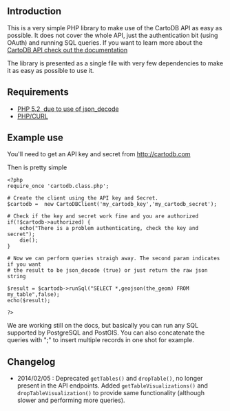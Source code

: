 ## Introduction

This is a very simple PHP library to make use of the CartoDB API as easy as possible. It does not cover the whole API, just the authentication bit (using OAuth) and running SQL queries. If you want to learn more about the [CartoDB API check out the documentation](http://developers.cartodb.com/)

The library is presented as a single file with very few dependencies to make it as easy as possible to use it.

## Requirements

* [PHP 5.2, due to use of json_decode](http://es2.php.net/manual/en/function.json-decode.php)
* [PHP/CURL](http://www.php.net/manual/en/book.curl.php)

## Example use

You'll need to get an API key and secret from http://cartodb.com

Then is pretty simple


    <?php
    require_once 'cartodb.class.php';

    # Create the client using the API key and Secret.
    $cartodb =  new CartoDBClient('my_cartodb_key','my_cartodb_secret');
    
    # Check if the key and secret work fine and you are authorized
    if(!$cartodb->authorized) {
        echo("There is a problem authenticating, check the key and secret");
        die();
    }

    # Now we can perform queries straigh away. The second param indicates if you want
    # the result to be json_decode (true) or just return the raw json string
    
    $result = $cartodb->runSql("SELECT *,geojson(the_geom) FROM my_table",false);
    echo($result);

    ?>

We are working still on the docs, but basically you can run any SQL supported by PostgreSQL and PostGIS. You can also concatenate the queries with ";" to insert multiple records in one shot for example.

## Changelog

* 2014/02/05 : Deprecated `getTables()` and `dropTable()`, no longer present in the API endpoints. Added `getTableVisualizations()` and `dropTableVisualization()` to provide same functionality (although slower and performing more queries).

